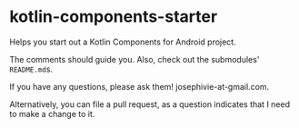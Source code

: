 # kotlin-components-starter
Helps you start out a Kotlin Components for Android project.

The comments should guide you.  Also, check out the submodules' `README.md`s.

If you have any questions, please ask them!  josephivie-at-gmail.com.

Alternatively, you can file a pull request, as a question indicates that I need to make a change to it.

